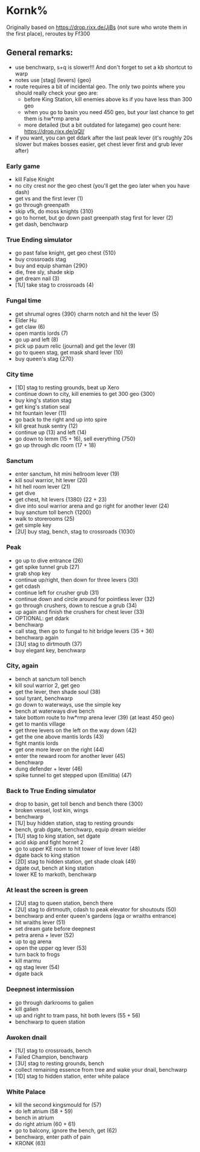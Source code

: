 # Kornk%
Originally based on https://drop.rixx.de/JjBs (not sure who wrote them in the first place), reroutes by Ff300

## General remarks:
- use benchwarp, s+q is slower!!! And don't forget to set a kb shortcut to warp
- notes use \[stag\] (levers) {geo}
- route requires a bit of incidental geo. The only two points where you should really check your geo are:
  * before King Station, kill enemies above ks if you have less than 300 geo
  * when you go to basin you need 450 geo, but your last chance to get them is hw*rmp arena
  * more detailed (but a bit outdated for lategame) geo count here: https://drop.rixx.de/qQl/
- if you want, you can get ddark after the last peak lever (it's roughly 20s slower but makes bosses easier, get chest lever first and grub lever after)

### Early game
- kill False Knight
- no city crest nor the geo chest (you'll get the geo later when you have dash)
- get vs and the first lever (1)
- go through greenpath
- skip vfk, do moss knights {310}
- go to hornet, but go down past greenpath stag first for lever (2)
- get dash, benchwarp

### True Ending simulator
- go past false knight, get geo chest {510}
- buy crossroads stag
- buy and equip shaman {290}
- die, free sly, shade skip
- get dream nail (3)
- \[1U\] take stag to crossroads (4)

### Fungal time
- get shrumal ogres {390} charm notch and hit the lever (5)
- Elder Hu
- get claw (6)
- open mantis lords (7)
- go up and left (8)
- pick up paum relic (journal) and get the lever (9)
- go to queen stag, get mask shard lever (10)
- buy queen's stag {270}

### City time
- \[1D\] stag to resting grounds, beat up Xero
- continue down to city, kill enemies to get 300 geo {300}
- buy king's station stag
- get king's station seal
- hit fountain lever (11)
- go back to the right and up into spire
- kill great husk sentry (12)
- continue up (13) and left (14)
- go down to lemm (15 + 16), sell everything {750}
- go up through dlc room (17 + 18)

### Sanctum
- enter sanctum, hit mini hellroom lever (19)
- kill soul warrior, hit lever (20)
- hit hell room lever (21)
- get dive
- get chest, hit levers {1380} (22 + 23)
- dive into soul warrior arena and go right for another lever (24)
- buy sanctum toll bench {1200}
- walk to storerooms (25)
- get simple key
- \[2U\] buy stag, bench, stag to crossroads {1030}

### Peak
- go up to dive entrance (26)
- get spike tunnel grub (27)
- grab shop key
- continue up/right, then down for three levers (30)
- get cdash
- continue left for crusher grub (31)
- continue down and circle around for pointless lever (32)
- go through crushers, down to rescue a grub (34)
- up again and finish the crushers for chest lever (33)
- OPTIONAL: get ddark
- benchwarp
- call stag, then go to fungal to hit bridge levers (35 + 36)
- benchwarp again
- \[3U\] stag to dirtmouth (37)
- buy elegant key, benchwarp

### City, again
- bench at sanctum toll bench
- kill soul warrior 2, get geo
- get the lever, then shade soul (38)
- soul tyrant, benchwarp
- go down to waterways, use the simple key
- bench at waterways dive bench
- take bottom route to hw*rmp arena lever (39) {at least 450 geo}
- get to mantis village
- get three levers on the left on the way down (42)
- get the one above mantis lords (43)
- fight mantis lords
- get one more lever on the right (44)
- enter the reward room for another lever (45)
- benchwarp
- dung defender + lever (46)
- spike tunnel to get stepped upon (Emilitia) (47)

### Back to True Ending simulator
- drop to basin, get toll bench and bench there {300}
- broken vessel, lost kin, wings
- benchwarp
- \[1U\] buy hidden station, stag to resting grounds
- bench, grab dgate, benchwarp, equip dream wielder
- \[1U\] stag to king station, set dgate
- acid skip and fight hornet 2
- go to upper KE room to hit tower of love lever (48)
- dgate back to king station
- \[2D\] stag to hidden station, get shade cloak (49)
- dgate out, bench at king station
- lower KE to markoth, benchwarp

### At least the screen is green
- \[2U\] stag to queen station, bench there
- \[2U\] stag to dirtmouth, cdash to peak elevator for shoutouts (50)
- benchwarp and enter queen's gardens (qga or wraiths entrance)
- hit wraiths lever (51)
- set dream gate before deepnest
- petra arena + lever (52)
- up to qg arena
- open the upper qg lever (53)
- turn back to frogs
- kill marmu
- qg stag lever (54)
- dgate back

### Deepnest intermission
- go through darkrooms to galien
- kill galien
- up and right to tram pass, hit both levers (55 + 56)
- benchwarp to queen station

### Awoken dnail
- \[1U\] stag to crossroads, bench
- Failed Champion, benchwarp
- \[3U\] stag to resting grounds, bench
- collect remaining essence from tree and wake your dnail, benchwarp
- \[1D\] stag to hidden station, enter white palace

### White Palace
- kill the second kingsmould for (57)
- do left atrium (58 + 59)
- bench in atrium
- do right atrium (60 + 61)
- go to balcony, ignore the bench, get (62)
- benchwarp, enter path of pain
- KRONK (63)
